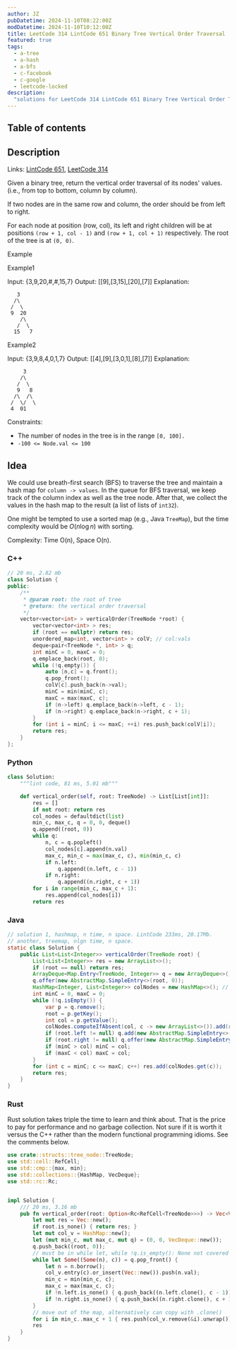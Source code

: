```yaml
---
author: JZ
pubDatetime: 2024-11-10T08:22:00Z
modDatetime: 2024-11-10T10:12:00Z
title: LeetCode 314 LintCode 651 Binary Tree Vertical Order Traversal 
featured: true
tags:
  - a-tree
  - a-hash
  - a-bfs
  - c-facebook
  - c-google
  - leetcode-locked
description:
  "solutions for LeetCode 314 LintCode 651 Binary Tree Vertical Order Traversal, tags: hash, bfs, tree, companies: facebook google"
---
```


## Table of contents

## Description

Links: [LintCode 651](https://www.lintcode.com/problem/651/), [LeetCode 314](https://leetcode.com/problems/vertical-order-traversal-of-a-binary-tree/)

Given a binary tree, return the vertical order traversal of its nodes' values. (i.e., from top to bottom, column by column).

If two nodes are in the same row and column, the order should be from left to right.

For each node at position (row, col), its left and right children will be at positions `(row + 1, col - 1)` and `(row + 1, col + 1)` respectively. The root of the tree is at `(0, 0)`.

Example

Example1

Input:  {3,9,20,#,#,15,7}
Output: [[9],[3,15],[20],[7]]
Explanation:
```
   3
  /\
 /  \
 9  20
    /\
   /  \
  15   7
```

Example2

Input: {3,9,8,4,0,1,7}
Output: [[4],[9],[3,0,1],[8],[7]]
Explanation:
```
     3
    /\
   /  \
   9   8
  /\  /\
 /  \/  \
 4  01   
```

Constraints:

- The number of nodes in the tree is in the range `[0, 100].`
- `-100 <= Node.val <= 100`


## Idea

We could use breath-first search (BFS) to traverse the tree and maintain a hash map for `column -> values`. In the queue for BFS traversal, we keep track of the column index as well as the tree node. After that, we collect the values in the hash map to the result (a list of lists of `int32`).

One might be tempted to use a sorted map (e.g., Java `TreeMap`), but the time complexity would be $O(n\log n)$ with sorting.

Complexity: Time O(n), Space O(n).

### C++

```cpp
// 20 ms, 2.82 mb
class Solution {
public:
    /**
     * @param root: the root of tree
     * @return: the vertical order traversal
     */
    vector<vector<int> > verticalOrder(TreeNode *root) {
        vector<vector<int> > res;
        if (root == nullptr) return res;
        unordered_map<int, vector<int> > colV; // col:vals
        deque<pair<TreeNode *, int> > q;
        int minC = 0, maxC = 0;
        q.emplace_back(root, 0);
        while (!q.empty()) {
            auto [n,c] = q.front();
            q.pop_front();
            colV[c].push_back(n->val);
            minC = min(minC, c);
            maxC = max(maxC, c);
            if (n->left) q.emplace_back(n->left, c - 1);
            if (n->right) q.emplace_back(n->right, c + 1);
        }
        for (int i = minC; i <= maxC; ++i) res.push_back(colV[i]);
        return res;
    }
};
```

### Python

```python
class Solution:
    """lint code, 81 ms, 5.01 mb"""

    def vertical_order(self, root: TreeNode) -> List[List[int]]:
        res = []
        if not root: return res
        col_nodes = defaultdict(list)
        min_c, max_c, q = 0, 0, deque()
        q.append((root, 0))
        while q:
            n, c = q.popleft()
            col_nodes[c].append(n.val)
            max_c, min_c = max(max_c, c), min(min_c, c)
            if n.left:
                q.append((n.left, c - 1))
            if n.right:
                q.append((n.right, c + 1))
        for i in range(min_c, max_c + 1):
            res.append(col_nodes[i])
        return res
```

### Java

```java
// solution 1, hashmap, n time, n space. LintCode 233ms, 20.17Mb.
// another, treemap, nlgn time, n space.
static class Solution {
    public List<List<Integer>> verticalOrder(TreeNode root) {
        List<List<Integer>> res = new ArrayList<>();
        if (root == null) return res;
        ArrayDeque<Map.Entry<TreeNode, Integer>> q = new ArrayDeque<>(); // bfs
        q.offer(new AbstractMap.SimpleEntry<>(root, 0));
        HashMap<Integer, List<Integer>> colNodes = new HashMap<>(); // column -> nodes
        int minC = 0, maxC = 0;
        while (!q.isEmpty()) {
            var p = q.remove();
            root = p.getKey();
            int col = p.getValue();
            colNodes.computeIfAbsent(col, c -> new ArrayList<>()).add(root.val);
            if (root.left != null) q.add(new AbstractMap.SimpleEntry<>(root.left, col - 1));
            if (root.right != null) q.offer(new AbstractMap.SimpleEntry<>(root.right, col + 1));
            if (minC > col) minC = col;
            if (maxC < col) maxC = col;
        }
        for (int c = minC; c <= maxC; c++) res.add(colNodes.get(c));
        return res;
    }
}
```

### Rust

Rust solution takes triple the time to learn and think about.
That is the price to pay for performance and no garbage collection.
Not sure if it is worth it versus the C++ rather than the modern functional programming idioms.
See the comments below.

```rust
use crate::structs::tree_node::TreeNode;
use std::cell::RefCell;
use std::cmp::{max, min};
use std::collections::{HashMap, VecDeque};
use std::rc::Rc;


impl Solution {
    /// 20 ms, 3.16 mb
    pub fn vertical_order(root: Option<Rc<RefCell<TreeNode>>>) -> Vec<Vec<i32>> {
        let mut res = Vec::new();
        if root.is_none() { return res; }
        let mut col_v = HashMap::new();
        let (mut min_c, mut max_c, mut q) = (0, 0, VecDeque::new());
        q.push_back((root, 0));
        // must be in while let, while !q.is_empty(): None not covered
        while let Some((Some(n), c)) = q.pop_front() {
            let n = n.borrow();
            col_v.entry(c).or_insert(Vec::new()).push(n.val);
            min_c = min(min_c, c);
            max_c = max(max_c, c);
            if !n.left.is_none() { q.push_back((n.left.clone(), c - 1)) }
            if !n.right.is_none() { q.push_back((n.right.clone(), c + 1)) }
        }
        // move out of the map, alternatively can copy with .clone()
        for i in min_c..max_c + 1 { res.push(col_v.remove(&i).unwrap()) }
        res
    }
}
```
